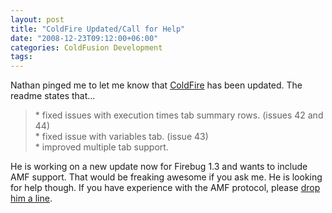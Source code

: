 ```yaml
---
layout: post
title: "ColdFire Updated/Call for Help"
date: "2008-12-23T09:12:00+06:00"
categories: ColdFusion Development 
tags: 
---
```


Nathan pinged me to let me know that <a href="http://coldfire.riaforge.org">ColdFire</a> has been updated. The readme states that...

<blockquote>
<p>
* fixed issues with execution times tab summary rows. (issues 42 and 44)<br />
* fixed issue with variables tab. (issue 43)<br />
* improved multiple tab support.
</p>
</blockquote>

He is working on a new update now for Firebug 1.3 and wants to include AMF support. That would be freaking awesome if you ask me. He is looking for help though. If you have experience with the AMF protocol, please <a href="http://coldfire.riaforge.org/index.cfm?event=page.projectcontact">drop him a line</a>.